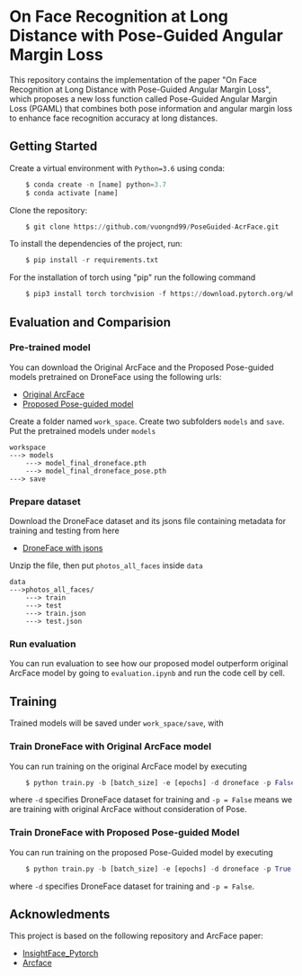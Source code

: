 # On Face Recognition at Long Distance with Pose-Guided Angular Margin Loss

This repository contains the implementation of the paper "On Face Recognition at Long Distance with Pose-Guided Angular Margin Loss", which proposes a new loss function called Pose-Guided Angular Margin Loss (PGAML) that combines both pose information and angular margin loss to enhance face recognition accuracy at long distances.

## Getting Started
Create a virtual environment with `Python=3.6` using conda:
```python
    $ conda create -n [name] python=3.7
    $ conda activate [name]
```

Clone the repository:

```python
    $ git clone https://github.com/vuongnd99/PoseGuided-AcrFace.git
```

To install the dependencies of the project, run: 

``` python
    $ pip install -r requirements.txt
```
For the installation of torch using "pip" run the following command

``` python
    $ pip3 install torch torchvision -f https://download.pytorch.org/whl/torch_stable.html
```

## Evaluation and Comparision 

### Pre-trained model

You can download the Original ArcFace and the Proposed Pose-guided models pretrained on DroneFace using the following urls:
- [Original ArcFace](https://uofh-my.sharepoint.com/:u:/g/personal/dnguy222_cougarnet_uh_edu/ES_2h294bKlEljg2k7yyOwABweauZqs1aiWY63ib079jfQ?e=If2GM5)
- [Proposed Pose-guided model](https://uofh-my.sharepoint.com/:u:/g/personal/dnguy222_cougarnet_uh_edu/Efl7CKovvR1HuwVCGdu5OkcB7wjstZRZDqpOvCb6nzF1xw?e=ngBrs0)

Create a folder named `work_space`. Create two subfolders `models` and `save`. Put the pretrained models under `models` 

```
workspace
---> models
    ---> model_final_droneface.pth
    ---> model_final_droneface_pose.pth
---> save
``` 

### Prepare dataset

Download the DroneFace dataset and its jsons file containing metadata for training and testing from here

- [DroneFace with jsons](https://uofh-my.sharepoint.com/:u:/g/personal/dnguy222_cougarnet_uh_edu/EU5O6B4LaqNEoJfAxSlpc64BgAYk1oTPFFCA3o71dQ74OA?e=U337Pb)

Unzip the file, then put `photos_all_faces` inside `data`

```
data
--->photos_all_faces/
    ---> train
    ---> test
    ---> train.json
    ---> test.json
```


### Run evaluation

You can run evaluation to see how our proposed model outperform original ArcFace model by going to `evaluation.ipynb` and run the code cell by cell.
## Training

Trained models will be saved under `work_space/save`, with 
### Train DroneFace with Original ArcFace model 

You can run training on the original ArcFace model by executing

```python
    $ python train.py -b [batch_size] -e [epochs] -d droneface -p False
```
where `-d` specifies DroneFace dataset for training and `-p = False` means we are training with original ArcFace without consideration of Pose.
### Train DroneFace with Proposed Pose-guided Model

You can run training on the proposed Pose-Guided model by executing

```python
    $ python train.py -b [batch_size] -e [epochs] -d droneface -p True
```
where `-d` specifies DroneFace dataset for training and `-p = False`.

## Acknowledments

This project is based on the following repository and ArcFace paper:
- [InsightFace_Pytorch](https://github.com/TreB1eN/InsightFace_Pytorch)
- [Arcface](https://arxiv.org/pdf/1801.07698.pdf)
